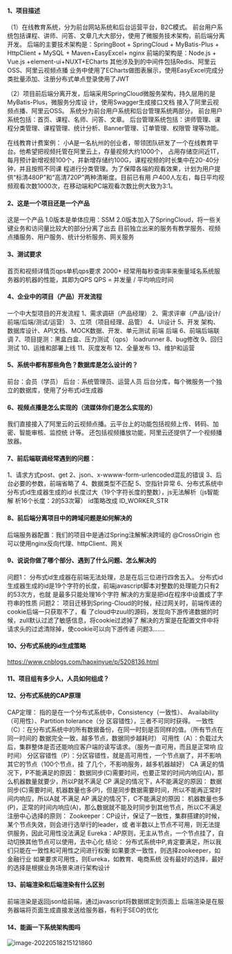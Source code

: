 #### 1、项目描述

（1）在线教育系统，分为前台网站系统和后台运营平台，B2C模式。
前台用户系统包括课程、讲师、问答、文章几大大部分，使用了微服务技术架构，前后端分离开发。
后端的主要技术架构是：SpringBoot + SpringCloud + MyBatis-Plus + HttpClient + MySQL +
Maven+EasyExcel+ nginx
前端的架构是：Node.js + Vue.js +element-ui+NUXT+ECharts
其他涉及到的中间件包括Redis、阿里云OSS、阿里云视频点播
业务中使用了ECharts做图表展示，使用EasyExcel完成分类批量添加、注册分布式单点登录使用了JWT

（2）项目前后端分离开发，后端采用SpringCloud微服务架构，持久层用的是MyBatis-Plus，微服务分库设
计，使用Swagger生成接口文档
接入了阿里云视频点播、阿里云OSS。
系统分为前台用户系统和后台管理系统两部分。
前台用户系统包括：首页、课程、名师、问答、文章。
后台管理系统包括：讲师管理、课程分类管理、课程管理、统计分析、Banner管理、订单管理、权限管
理等功能。

在线教育计费案例：
小A是一名杭州的创业者，带领团队研发了一个在线教育平台。他希望把视频托管在阿里云上，存量视频大约1000个，
占用存储空间近1T，每月预计新增视频100个，并新增存储约100G，课程视频的时长集中在20-40分钟，并且按照不同课
程进行分类管理。为了保障各端的观看效果，计划为用户提供“标清480P”和“高清720P”两种清晰度。目前已有用
户400人左右，每日平均视频观看次数1000次，在移动端和PC端观看次数比例大致为3:1。

#### 2、这是一个项目还是一个产品

这是一个产品
1.0版本是单体应用：SSM
2.0版本加入了SpringCloud，将一些关键业务和访问量比较大的部分分离了出去
目前独立出来的服务有教学服务、视频点播服务、用户服务、统计分析服务、网关服务

#### 3、测试要求

首页和视频详情页qps单机qps要求 2000+
经常用每秒查询率来衡量域名系统服务器的机器的性能，其即为QPS
QPS = 并发量 / 平均响应时间

#### 4、企业中的项目（产品）开发流程

一个中大型项目的开发流程
1、需求调研（产品经理）
2、需求评审（产品/设计/前端/后端/测试/运营）
3、立项（项目经理、品管）
4、UI设计
5、开发
架构、数据库设计、API文档、MOCK数据、开发、单元测试
前端
后端
6、前端后端联调
7、项目提测：黑盒白盒、压力测试（qps） loadrunner
8、bug修改
9、回归测试
10、运维和部署上线
11、灰度发布
12、全量发布
13、维护和运营

#### 5、系统中都有那些角色？数据库是怎么设计的？

前台：会员（学员）
后台：系统管理员、运营人员
后台分库，每个微服务一个独立的数据库，使用了分布式id生成器

#### 6、视频点播是怎么实现的（流媒体你们是怎么实现的）

我们直接接入了阿里云的云视频点播。云平台上的功能包括视频上传、转码、加密、智能审核、监控统
计等。
还包括视频播放功能，阿里云还提供了一个视频播放器。

#### 7、前后端联调经常遇到的问题：

1、请求方式post、get
2、json、x-wwww-form-urlencoded混乱的错误
3、后台必要的参数，前端省略了
4、数据类型不匹配
5、空指针异常
6、分布式系统中分布式id生成器生成的id 长度过大（19个字符长度的整数），js无法解析（js智能解
析16个长度：2的53次幂）
id策略改成 ID_WORKER_STR

#### 8、前后端分离项目中的跨域问题是如何解决的

后端服务器配置：我们的项目中是通过Spring注解解决跨域的 @CrossOrigin
也可以使用nginx反向代理、httpClient、网关

#### 9、说说你做了哪个部分、遇到了什么问题、怎么解决的

问题1：
分布式id生成器在前端无法处理，总是在后三位进行四舍五入。
分布式id生成器生成的id是19个字符的长度，前端javascript脚本对整数的处理能力只有2的53次方，也就
是最多只能处理16个字符
解决的方案是把id在程序中设置成了字符串的性质
问题2：
项目迁移到Spring-Cloud的时候，经过网关时，前端传递的cookie后端一只获取不了，看
了cloud中zuul的源码，发现向下游传递数据的时候，zull默认过滤了敏感信息，将cookie过滤掉了
解决的方案是在配置文件中将请求头的过滤清除掉，使cookie可以向下游传递
问题3.......

#### 10、分布式系统的id生成策略

https://www.cnblogs.com/haoxinyue/p/5208136.html

#### 11、项目组有多少人，人员如何组成？

#### 12、分布式系统的CAP原理

CAP定理：
指的是在一个分布式系统中，Consistency（一致性）、 Availability（可用性）、Partition tolerance（分
区容错性），三者不可同时获得。
一致性（C）：在分布式系统中的所有数据备份，在同一时刻是否同样的值。（所有节点在同一时间的
数据完全一致，越多节点，数据同步越耗时）
可用性（A）：负载过大后，集群整体是否还能响应客户端的读写请求。（服务一直可用，而且是正常响
应时间）
分区容错性（P）：分区容错性，就是高可用性，一个节点崩了，并不影响其它的节点（100个节点，挂
了几个，不影响服务，越多机器越好）
CA 满足的情况下，P不能满足的原因：
数据同步(C)需要时间，也要正常的时间内响应(A)，那么机器数量就要少，所以P就不满足
CP 满足的情况下，A不能满足的原因：
数据同步(C)需要时间, 机器数量也多(P)，但是同步数据需要时间，所以不能再正常时间内响应，所以A就
不满足
AP 满足的情况下，C不能满足的原因：
机器数量也多(P)，正常的时间内响应(A)，那么数据就不能及时同步到其他节点，所以C不满足
注册中心选择的原则：
Zookeeper：CP设计，保证了一致性，集群搭建的时候，某个节点失效，则会进行选举行的leader，或
者半数以上节点不可用，则无法提供服务，因此可用性没法满足
Eureka：AP原则，无主从节点，一个节点挂了，自动切换其他节点可以使用，去中心化
结论：
分布式系统中P,肯定要满足，所以我们只能在一致性和可用性之间进行权衡
如果要求一致性，则选择zookeeper，如金融行业
如果要求可用性，则Eureka，如教育、电商系统
没有最好的选择，最好的选择是根据业务场景来进行架构设计

#### 13、前端渲染和后端渲染有什么区别

前端渲染是返回json给前端，通过javascript将数据绑定到页面上
后端渲染是在服务器端将页面生成直接发送给服务器，有利于SEO的优化

#### 14、能画一下系统架构图吗

![image-20220518215121860](C:\Users\安逸i\AppData\Roaming\Typora\typora-user-images\image-20220518215121860.png)
